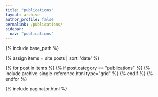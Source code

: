 ```yaml
---
title: "publications"
layout: archive
author_profile: false
permalink: /publications/
sidebar:
  nav: "publications"
---
```


{% include base_path %}
<!-- <h3 class="archive__subtitle">Examples from various domains</h3>		This destroys lists -->
{% assign items = site.posts | sort: 'date' %}

{% for post in items %}
{% if post.category == "publications" %}
  {% include archive-single-reference.html type="grid" %}
{% endif %}
{% endfor %}

{% include paginator.html %}
